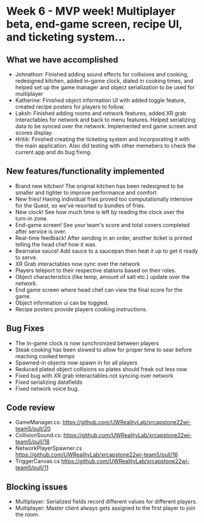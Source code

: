 # Week 6 - MVP week! Multiplayer beta, end-game screen, recipe UI, and ticketing system...

## What we have accomplished

- Johnathon: Finished adding sound effects for collisions and cooking, redesigned kitchen, added in-game clock, dialed in cooking times, and helped set up the game manager and object serialization to be used for multiplayer
- Katherine: Finished object information UI with added toggle feature, created recipe posters for players to follow.
- Laksh: Finished adding rooms and network features, added XR grab interactables for network and back to menu features. Helped serializing data to be synced over the network. Implemented end game screen and scores display.
- Hritik: Finished creating the ticketing system and incorporating it with the main application. Also did testing with other memebers to check the current app and do bug fixing.

## New features/functionality implemented

- Brand new kitchen! The original kitchen has been redesigned to be smaller and tighter to improve performance and comfort
- New fries! Having individual fries proved too computationally intensive for the Quest, so we've resorted to bundles of fries.
- New clock! See how much time is left by reading the clock over the turn-in zone.
- End-game screen! See your team's score and total covers completed after service is over.
- Real-time feedback! After sending in an order, another ticket is printed telling the head chef how it was.
- Bearnaise sauce! Add sauce to a saucepan then heat it up to get it ready to serve.
- XR Grab interactables now sync over the network
- Players teleport to their respective stations based on their roles.
- Object characteristics (like temp, amount of salt etc.) update over the network.
- End game screen where head chef can view the final score for the game.
- Object information ui can be toggled.
- Recipe posters provide players cooking instructions.

## Bug Fixes

- The in-game clock is now synchronized between players
- Steak cooking has been slowed to allow for proper time to sear before reaching cooked temps
- Spawned-in objects now spawn in for all players
- Reduced plated object collisions so plates should freak out less now
- Fixed bug with XR grab interactables not syncing over network
- Fixed serializing datafields
- Fixed network voice bug.

## Code review

- GameManager.cs: https://github.com/UWRealityLab/xrcapstone22wi-team5/pull/20
- CollisionSound.cs: https://github.com/UWRealityLab/xrcapstone22wi-team5/pull/18
- NetworkPlayerSpawner.cs https://github.com/UWRealityLab/xrcapstone22wi-team5/pull/16
- TriggerCanvas.cs https://github.com/UWRealityLab/xrcapstone22wi-team5/pull/11

## Blocking issues
- Multiplayer: Serialized fields record different values for different players.
- Multiplayer: Master client always gets assigned to the first player to join the room.
